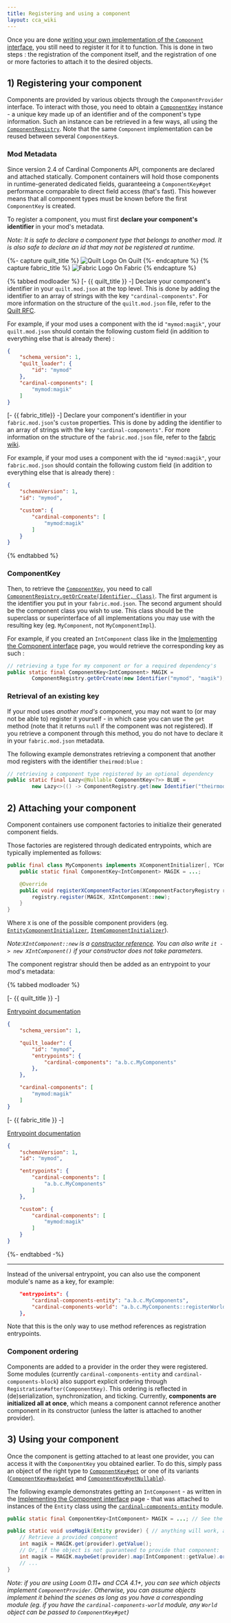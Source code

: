 ```yaml
---
title: Registering and using a component
layout: cca_wiki
---
```


Once you are done [writing your own implementation of the `Component` interface](implementing-component), you still need to register it for it to function. This is done in two steps : the registration of the component itself, and the registration of one or more factories to attach it to the desired objects.

## 1) Registering your component

Components are provided by various objects through the `ComponentProvider` interface. 
To interact with those, you need to obtain a [`ComponentKey`](https://github.com/OnyxStudios/Cardinal-Components-API/blob/master/cardinal-components-base/src/main/java/dev/onyxstudios/cca/api/v3/component/ComponentKey.java) instance - a unique key made up of an identifier and of the component's type information. Such an instance can be retrieved in a few ways, all using the [`ComponentRegistry`](https://github.com/OnyxStudios/Cardinal-Components-API/blob/master/cardinal-components-base/src/main/java/dev/onyxstudios/cca/api/v3/component/ComponentRegistry.java). Note that the same `Component` implementation can be reused between several `ComponentKey`s.

### Mod Metadata

Since version 2.4 of Cardinal Components API, components are declared and attached statically. Component containers will hold those components in runtime-generated dedicated fields, guaranteeing a `ComponentKey#get` performance comparable to direct field access (that's fast). This however means that all component types must be known before the first `ComponentKey` is created.

To register a component, you must first **declare your component's identifier** in your mod's metadata.

*Note: It is safe to declare a component type that belongs to another mod. It is also safe to declare an id that may not be registered at runtime.*

{%- capture quilt_title %}
![Quilt Logo](/img/quilt_logo_transparent.png) On Quilt
{%- endcapture %}
{% capture fabric_title %}
![Fabric Logo](/img/fabric-logo.png) On Fabric
{% endcapture %}

{% tabbed modloader %}
[- {{ quilt_title }} -]
Declare your component's identifier in your `quilt.mod.json` at the top level. This is done by adding the identifier to an array of strings with the key `"cardinal-components"`. For more information on the structure of the `quilt.mod.json` file, refer to the [Quilt RFC](https://github.com/QuiltMC/rfcs/blob/master/specification/0002-quilt.mod.json.md#the-entrypoints-field).

For example, if your mod uses a component with the id `"mymod:magik"`, your `quilt.mod.json` should contain the following custom field (in addition to everything else that is already there) :
```json
{
    "schema_version": 1,
    "quilt_loader": {
        "id": "mymod"
    },
    "cardinal-components": [
        "mymod:magik"
    ]
}
```

[- {{ fabric_title}} -]
Declare your component's identifier in your `fabric.mod.json`'s `custom` properties. This is done by adding the identifier to an array of strings with the key `"cardinal-components"`. For more information on the structure of the `fabric.mod.json` file, refer to the [fabric wiki](https://fabricmc.net/wiki/documentation:fabric_mod_json_spec).

For example, if your mod uses a component with the id `"mymod:magik"`, your `fabric.mod.json` should contain the following custom field (in addition to everything else that is already there) :
```json
{
    "schemaVersion": 1,
    "id": "mymod",

    "custom": {
        "cardinal-components": [
            "mymod:magik"
        ]
    }
}
```

{% endtabbed %}

### ComponentKey

Then, to retrieve the [`ComponentKey`](https://github.com/OnyxStudios/Cardinal-Components-API/blob/master/cardinal-components-base/src/main/java/dev/onyxstudios/cca/api/v3/component/ComponentKey.java), you need to call [`ComponentRegistry.getOrCreate(Identifier, Class)`](https://github.com/OnyxStudios/Cardinal-Components-API/blob/master/cardinal-components-base/src/main/java/dev/onyxstudios/cca/api/v3/component/ComponentRegistry.java#L44-L76). The first argument is the identifier you put in your `fabric.mod.json`. The second argument should be the component class you wish to use. This class should be the superclass or superinterface of all implementations you may use with the resulting key (eg. `MyComponent`, not `MyComponentImpl`).

For example, if you created an `IntComponent` class like in the [Implementing the Component interface](implementing-component) page, you would retrieve the corresponding key as such :

```java
// retrieving a type for my component or for a required dependency's
public static final ComponentKey<IntComponent> MAGIK = 
        ComponentRegistry.getOrCreate(new Identifier("mymod", "magik"), IntComponent.class);
```

### Retrieval of an existing key

If your mod uses *another mod's* component, you may not want to (or may not be able to) register it yourself - in which case you can use the `get` method (note that it returns `null` if the component was not registered). If you retrieve a component through this method, you do not have to declare it in your `fabric.mod.json` metadata.

The following example demonstrates retrieving a component that another mod registers with the identifier `theirmod:blue` :
```java
// retrieving a component type registered by an optional dependency
public static final Lazy<@Nullable ComponentKey<?>> BLUE = 
        new Lazy<>(() -> ComponentRegistry.get(new Identifier("theirmod:blue")));
```

## 2) Attaching your component
Component containers use component factories to initialize their generated component fields.

Those factories are registered through dedicated entrypoints, which are typically implemented as follows:
```java
public final class MyComponents implements XComponentInitializer[, YComponentInitializer...] {
    public static final ComponentKey<IntComponent> MAGIK = ...;

    @Override
    public void registerXComponentFactories(XComponentFactoryRegistry registry) {
        registry.register(MAGIK, XIntComponent::new);
    }
}
```
Where `X` is one of the possible component providers (eg. [`EntityComponentInitializer`](https://github.com/OnyxStudios/Cardinal-Components-API/blob/master/cardinal-components-entity/src/main/java/dev/onyxstudios/cca/api/v3/entity/EntityComponentInitializer.java), [`ItemComponentInitializer`](https://github.com/OnyxStudios/Cardinal-Components-API/blob/master/cardinal-components-item/src/main/java/dev/onyxstudios/cca/api/v3/item/ItemComponentInitializer.java)).

*Note:`XIntComponent::new` is a [constructor reference](https://docs.oracle.com/javase/tutorial/java/javaOO/methodreferences.html). You can also write `it -> new XIntComponent()` if your constructor does not take parameters.*

The component registrar should then be added as an entrypoint to your mod's metadata:

{% tabbed modloader %}

[- {{ quilt_title }} -]

[Entrypoint documentation](https://github.com/QuiltMC/rfcs/blob/master/specification/0002-quilt.mod.json.md#the-entrypoints-field)

```json
{
    "schema_version": 1,

    "quilt_loader": {
        "id": "mymod",
        "entrypoints": {
            "cardinal-components": "a.b.c.MyComponents"
        },
    },

    "cardinal-components": [
        "mymod:magik"
    ]
}
```

[- {{ fabric_title }} -]

[Entrypoint documentation](https://fabricmc.net/wiki/documentation:entrypoint)

```json
{
    "schemaVersion": 1,
    "id": "mymod",

    "entrypoints": {
        "cardinal-components": [
            "a.b.c.MyComponents"
        ]
    },

    "custom": {
        "cardinal-components": [
            "mymod:magik"
        ]
    }
}
```

{%- endtabbed -%}

---

Instead of the universal entrypoint, you can also use the component module's name as a key, for example:
```json
    "entrypoints": {
        "cardinal-components-entity": "a.b.c.MyComponents",
        "cardinal-components-world": "a.b.c.MyComponents::registerWorldComponents"
    },
```
Note that this is the only way to use method references as registration entrypoints.

### Component ordering
Components are added to a provider in the order they were registered. Some modules (currently `cardinal-components-entity` and `cardinal-components-block`) also support explicit ordering through `Registration#after(ComponentKey)`. This ordering is reflected in (de)serialization, synchronization, and ticking. Currently, **components are initialized all at once**, which means a component cannot reference another component in its constructor (unless the latter is attached to another provider).

## 3) Using your component

Once the component is getting attached to at least one provider, you can access it with the `ComponentKey` you obtained earlier. To do this, simply pass an object of the right type to [`ComponentKey#get`](https://github.com/OnyxStudios/Cardinal-Components-API/blob/master/cardinal-components-base/src/main/java/dev/onyxstudios/cca/api/v3/component/ComponentKey.java#L78-L87) or one of its variants ([`ComponentKey#maybeGet`](https://github.com/OnyxStudios/Cardinal-Components-API/blob/master/cardinal-components-base/src/main/java/dev/onyxstudios/cca/api/v3/component/ComponentKey.java#L89-L97) and [`ComponentKey#getNullable`](https://github.com/OnyxStudios/Cardinal-Components-API/blob/master/cardinal-components-base/src/main/java/dev/onyxstudios/cca/api/v3/component/ComponentKey.java#L66-L76)).

The following example demonstrates getting an `IntComponent` - as written in the [Implementing the Component interface](implementing-component) page - that was attached to instances of the `Entity` class using the [`cardinal-components-entity`](Cardinal-Components-Entity) module.
```java
public static final ComponentKey<IntComponent> MAGIK = ...; // See the "Registering your component" section

public static void useMagik(Entity provider) { // anything will work, as long as a module allows it!
    // Retrieve a provided component
    int magik = MAGIK.get(provider).getValue();
    // Or, if the object is not guaranteed to provide that component:
    int magik = MAGIK.maybeGet(provider).map(IntComponent::getValue).orElse(0);
    // ...
}
```

*Note: if you are using Loom 0.11+ and CCA 4.1+, you can see which objects implement `ComponentProvider`. Otherwise, you can assume objects implement it behind the scenes as long as you have a corresponding module (eg. if you have the `cardinal-components-world` module, any `World` object can be passed to `ComponentKey#get`)*

